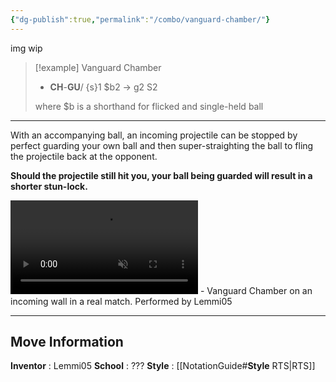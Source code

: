 ```yaml
---
{"dg-publish":true,"permalink":"/combo/vanguard-chamber/"}
---
```



img wip

> [!example] Vanguard Chamber
> -  **CH**-**GU**/ {s}1 $b2 -> g2 S2
>
> where $b is a shorthand for flicked and single-held ball
***

With an accompanying ball, an incoming projectile can be stopped by perfect guarding your own ball and then super-straighting the ball to fling the projectile back at the opponent.

**Should the projectile still hit you, your ball being guarded will result in a shorter stun-lock.**

<video controls loop autoplay muted>  
  <source src="https://files.catbox.moe/pyzp33.mp4" type="video/mp4">  
  Your browser does not support the video tag.  
</video>
 - Vanguard Chamber on an incoming wall in a real match. Performed by Lemmi05
 
***

## Move Information
**Inventor** : Lemmi05
**School** : ???
**Style** : [[NotationGuide#**Style** RTS\|RTS]]

